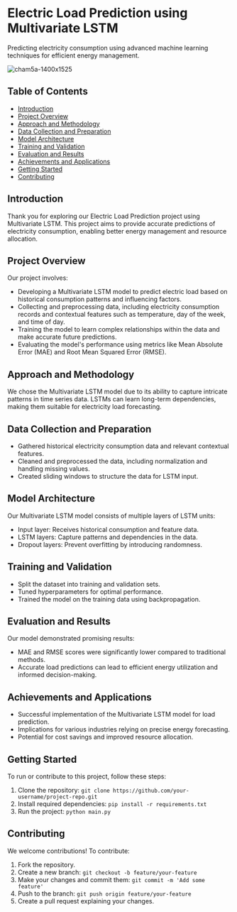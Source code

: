 
# Electric Load Prediction using Multivariate LSTM

Predicting electricity consumption using advanced machine learning techniques for efficient energy management.

![cham5a-1400x1525](https://github.com/Kaushal-205/Electric-Load-Prediction/assets/64428589/ba177c4f-44df-437c-956a-b44eca72b4b7)

## Table of Contents

- [Introduction](#introduction)
- [Project Overview](#project-overview)
- [Approach and Methodology](#approach-and-methodology)
- [Data Collection and Preparation](#data-collection-and-preparation)
- [Model Architecture](#model-architecture)
- [Training and Validation](#training-and-validation)
- [Evaluation and Results](#evaluation-and-results)
- [Achievements and Applications](#achievements-and-applications)
- [Getting Started](#getting-started)
- [Contributing](#contributing)

## Introduction

Thank you for exploring our Electric Load Prediction project using Multivariate LSTM. This project aims to provide accurate predictions of electricity consumption, enabling better energy management and resource allocation.

## Project Overview

Our project involves:

- Developing a Multivariate LSTM model to predict electric load based on historical consumption patterns and influencing factors.
- Collecting and preprocessing data, including electricity consumption records and contextual features such as temperature, day of the week, and time of day.
- Training the model to learn complex relationships within the data and make accurate future predictions.
- Evaluating the model's performance using metrics like Mean Absolute Error (MAE) and Root Mean Squared Error (RMSE).

## Approach and Methodology

We chose the Multivariate LSTM model due to its ability to capture intricate patterns in time series data. LSTMs can learn long-term dependencies, making them suitable for electricity load forecasting.

## Data Collection and Preparation

- Gathered historical electricity consumption data and relevant contextual features.
- Cleaned and preprocessed the data, including normalization and handling missing values.
- Created sliding windows to structure the data for LSTM input.

## Model Architecture

Our Multivariate LSTM model consists of multiple layers of LSTM units:

- Input layer: Receives historical consumption and feature data.
- LSTM layers: Capture patterns and dependencies in the data.
- Dropout layers: Prevent overfitting by introducing randomness.

## Training and Validation

- Split the dataset into training and validation sets.
- Tuned hyperparameters for optimal performance.
- Trained the model on the training data using backpropagation.

## Evaluation and Results

Our model demonstrated promising results:

- MAE and RMSE scores were significantly lower compared to traditional methods.
- Accurate load predictions can lead to efficient energy utilization and informed decision-making.

## Achievements and Applications

- Successful implementation of the Multivariate LSTM model for load prediction.
- Implications for various industries relying on precise energy forecasting.
- Potential for cost savings and improved resource allocation.

## Getting Started

To run or contribute to this project, follow these steps:

1. Clone the repository: `git clone https://github.com/your-username/project-repo.git`
2. Install required dependencies: `pip install -r requirements.txt`
3. Run the project: `python main.py`

## Contributing

We welcome contributions! To contribute:

1. Fork the repository.
2. Create a new branch: `git checkout -b feature/your-feature`
3. Make your changes and commit them: `git commit -m 'Add some feature'`
4. Push to the branch: `git push origin feature/your-feature`
5. Create a pull request explaining your changes.

